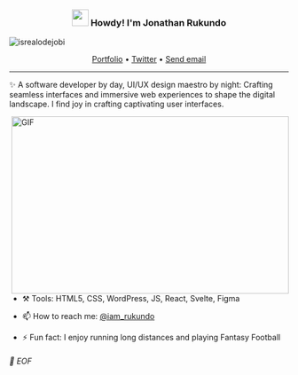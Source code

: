 <!-- Heading -->
<h3 align="center"><img src = "https://raw.githubusercontent.com/MartinHeinz/MartinHeinz/master/wave.gif" width = 30px> Howdy! I'm Jonathan Rukundo</h3>

<!-- Profile Views -->

<p align="left"> <img src="https://komarev.com/ghpvc/?username=jrukundo256&label=Profile%20views&color=0e75b6&style=flat" alt="isrealodejobi" />
</p>

<p align="center">
  <a href="https://lucent-churros-582b61.netlify.app/" target="_blank">Portfolio</a> •
  <a href="https://twitter.com/iam_rukundo" target="_blank">Twitter</a> •
  <a href="mailto:rukundojonathan360@gmail.com">Send email</a>
</p>

 <!-- About section -->

---
✨ A software developer by day, UI/UX design maestro by night: Crafting seamless interfaces and immersive web experiences to shape the digital landscape. I find joy in crafting captivating user interfaces.


<!-- code gif-->
<img align="right" alt="GIF" src="./code.gif" width="500" height="320" />  

- :hammer_and_pick: Tools: HTML5, CSS, WordPress, JS, React, Svelte, Figma

- 📫 How to reach me: [@iam_rukundo](https://twitter.com/iam_rukundo)

- ⚡ Fun fact: I enjoy running long distances and playing Fantasy Football

<!-- About section: END -->

###### 💾 EOF
